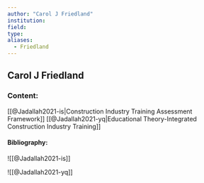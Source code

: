```yaml
---
author: "Carol J Friedland"
institution:
field:
type:
aliases:
  - Friedland
---
```


## Carol J Friedland

### Content:
[[@Jadallah2021-is|Construction Industry Training Assessment Framework]]
[[@Jadallah2021-yq|Educational Theory-Integrated Construction Industry Training]]

#### Bibliography:

![[@Jadallah2021-is]]

![[@Jadallah2021-yq]]